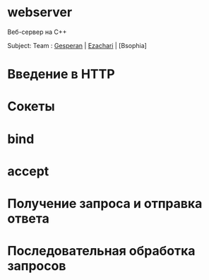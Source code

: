 # webserver
Веб-сервер на C++

Subject:
Team : [Gesperan](https://github.com/sharkofsteppe) | [Ezachari](https://github.com/ezachari) | [Bsophia]


# Введение в HTTP
# Сокеты
# bind
# accept
# Получение запроса и отправка ответа
# Последовательная обработка запросов
